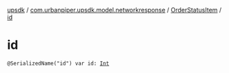 [upsdk](../../index.md) / [com.urbanpiper.upsdk.model.networkresponse](../index.md) / [OrderStatusItem](index.md) / [id](./id.md)

# id

`@SerializedName("id") var id: `[`Int`](https://kotlinlang.org/api/latest/jvm/stdlib/kotlin/-int/index.html)